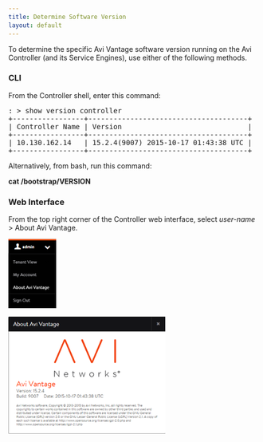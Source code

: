 ```yaml
---
title: Determine Software Version
layout: default
---
```

To determine the specific Avi Vantage software version running on the Avi Controller (and its Service Engines), use either of the following methods.

### CLI

From the Controller shell, enter this command:
<pre class="">: &gt; show version controller
+-----------------+--------------------------------------+
| Controller Name | Version                              |
+-----------------+--------------------------------------+
| 10.130.162.14   | 15.2.4(9007) 2015-10-17 01:43:38 UTC |
+-----------------+--------------------------------------+</pre>

Alternatively, from bash, run this command:

**cat /bootstrap/VERSION**

### Web Interface

From the top right corner of the Controller web interface, select *user-name* > About Avi Vantage.

<img src="img/AboutMenu.png" alt="AboutMenu" width="96" height="139">

<a href="img/About.png"><img src="img/About.png" alt="About" width="315" height="235"></a>

               